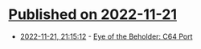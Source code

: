 # [Published on 2022-11-21](index.md)

* [2022-11-21, 21:15:12](https://news.ycombinator.com/item?id=33698029) - [Eye of the Beholder: C64 Port](https://bitbucket.org/JackAsser/eye-of-the-beholder-c64/src/master/)
